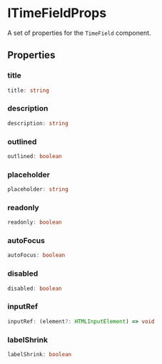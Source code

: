 # ITimeFieldProps

A set of properties for the `TimeField` component.

## Properties

### title

```ts
title: string
```

### description

```ts
description: string
```

### outlined

```ts
outlined: boolean
```

### placeholder

```ts
placeholder: string
```

### readonly

```ts
readonly: boolean
```

### autoFocus

```ts
autoFocus: boolean
```

### disabled

```ts
disabled: boolean
```

### inputRef

```ts
inputRef: (element?: HTMLInputElement) => void
```

### labelShrink

```ts
labelShrink: boolean
```
